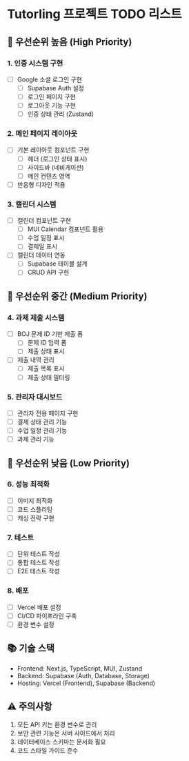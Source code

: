# Tutorling 프로젝트 TODO 리스트

## 🚀 우선순위 높음 (High Priority)

### 1. 인증 시스템 구현
- [ ] Google 소셜 로그인 구현
  - [ ] Supabase Auth 설정
  - [ ] 로그인 페이지 구현
  - [ ] 로그아웃 기능 구현
  - [ ] 인증 상태 관리 (Zustand)

### 2. 메인 페이지 레이아웃
- [ ] 기본 레이아웃 컴포넌트 구현
  - [ ] 헤더 (로그인 상태 표시)
  - [ ] 사이드바 (네비게이션)
  - [ ] 메인 컨텐츠 영역
- [ ] 반응형 디자인 적용

### 3. 캘린더 시스템
- [ ] 캘린더 컴포넌트 구현
  - [ ] MUI Calendar 컴포넌트 활용
  - [ ] 수업 일정 표시
  - [ ] 결제일 표시
- [ ] 캘린더 데이터 연동
  - [ ] Supabase 테이블 설계
  - [ ] CRUD API 구현

## 📝 우선순위 중간 (Medium Priority)

### 4. 과제 제출 시스템
- [ ] BOJ 문제 ID 기반 제출 폼
  - [ ] 문제 ID 입력 폼
  - [ ] 제출 상태 표시
- [ ] 제출 내역 관리
  - [ ] 제출 목록 표시
  - [ ] 제출 상태 필터링

### 5. 관리자 대시보드
- [ ] 관리자 전용 페이지 구현
- [ ] 결제 상태 관리 기능
- [ ] 수업 일정 관리 기능
- [ ] 과제 관리 기능

## 🔧 우선순위 낮음 (Low Priority)

### 6. 성능 최적화
- [ ] 이미지 최적화
- [ ] 코드 스플리팅
- [ ] 캐싱 전략 구현

### 7. 테스트
- [ ] 단위 테스트 작성
- [ ] 통합 테스트 작성
- [ ] E2E 테스트 작성

### 8. 배포
- [ ] Vercel 배포 설정
- [ ] CI/CD 파이프라인 구축
- [ ] 환경 변수 설정

## 📚 기술 스택
- Frontend: Next.js, TypeScript, MUI, Zustand
- Backend: Supabase (Auth, Database, Storage)
- Hosting: Vercel (Frontend), Supabase (Backend)

## ⚠️ 주의사항
1. 모든 API 키는 환경 변수로 관리
2. 보안 관련 기능은 서버 사이드에서 처리
3. 데이터베이스 스키마는 문서화 필요
4. 코드 스타일 가이드 준수 